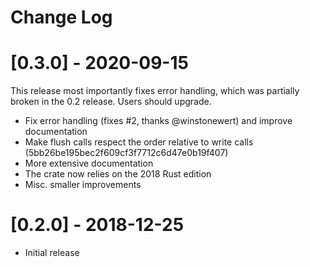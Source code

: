 # Change Log

# [0.3.0] - 2020-09-15
This release most importantly fixes error handling, which was partially broken
in the 0.2 release. Users should upgrade.
- Fix error handling (fixes #2, thanks @winstonewert) and improve documentation
- Make flush calls respect the order relative to write calls 
  (5bb26be195bec2f609cf3f7712c6d47e0b19f407)
- More extensive documentation
- The crate now relies on the 2018 Rust edition
- Misc. smaller improvements

# [0.2.0] - 2018-12-25
- Initial release
